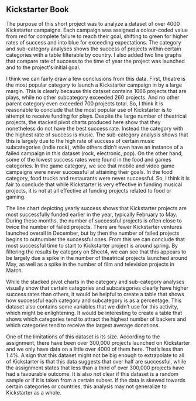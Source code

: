 <h2> Kickstarter Book </h2>

The purpose of this short project was to analyze a dataset of over 4000 Kickstarter campaigns.  Each campaign was assigned a colour-coded value from red for complete failure to reach their goal, shifting to green for higher rates of success and into blue for exceeding expectations.  The category and sub-category analyses shows the success of projects within certain categories with a table filterable by country. I also added two line graphs that compare rate of success to the time of year the project was launched and to the project's initial goal.

I think we can fairly draw a few conclusions from this data.  First, theatre is the most popular category to launch a Kickstarter campaign in by a large margin.  This is clearly because this dataset contains 1066 projects that are plays, while no other subcategory exceeded 260 projects.  And no other parent category even exceeded 700 projects total.  So, I think it is reasonable to conclude that the most popular use of Kickstarter is to attempt to receive funding for plays.  Despite the large number of theatrical projects, the stacked pivot charts produced here show that they nonetheless do not have the best success rate.  Instead the category with the highest rate of success is music.  The sub-category analysis shows that this is largely due to the high rate of success of certain music subcategories (indie rock), while others didn’t even have an instance of a failed campaign in this dataset (rock, electronic, pop).  On the other hand, some of the lowest success rates were found in the food and games categories.  In the game category, we see that mobile and video game campaigns were never successful at attaining their goals.  In the food category, food trucks and restaurants were never successful.   So, I think it is fair to conclude that while Kickstarter is very effective in funding musical projects, it is not at all effective at funding projects related to food or gaming.

The line chart depicting yearly success shows that Kickstarter projects are most successfully funded earlier in the year, typically February to May.  During these months, the number of successful projects is often close to twice the number of failed projects.  There are fewer Kickstarter ventures launched overall in December, but by then the number of failed projects begins to outnumber the successful ones.  From this we can conclude that most successful time to start to Kickstarter project is around spring.  By filtering the results by category on Sheet4, we can see that this appears to be largely due a spike in the number of theatrical projects launched around May, as well as a spike in the number of film and television projects in March.

While the stacked pivot charts in the category and sub-category analyses visually show that certain categories and subcategories clearly have higher success rates than others, it would be helpful to create a table that shows how successful each category and subcategory is as a percentage.  This dataset also contains some variables that we didn’t use for this activity, which might be enlightening.  It would be interesting to create a table that shows which categories tend to attract the highest number of backers and which categories tend to receive the largest average donations.
		
One of the limitations of this dataset is its size.  According to the assignment, there have been over 300,000 projects launched on Kickstarter and we only have data on a little over 4000 of them here.  That’s less than 1.4%.  A sign that this dataset might not be big enough to extrapolate to all of Kickstarter is that this data suggests that over half are successful, while the assignment states that less than a third of over 300,000 projects have had a favourable outcome.  It is also not clear if this dataset is a random sample or if it is taken from a certain subset.  If the data is skewed towards certain categories or countries, this analysis may not generalize to Kickstarter as a whole.  
